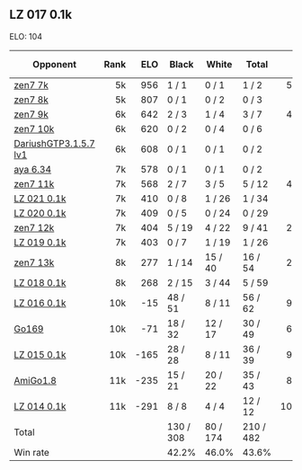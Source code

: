 ## LZ 017 0.1k ##

ELO: 104

Opponent | Rank | ELO | Black | White | Total | Win rate
---------|-----:|----:|-------|-------|-------|-------:
[zen7 7k](zen7%207k.md) | 5k | 956 | 1 / 1 | 0 / 1 | 1 / 2 | 50.0%
[zen7 8k](zen7%208k.md) | 5k | 807 | 0 / 1 | 0 / 2 | 0 / 3 | 0.0%
[zen7 9k](zen7%209k.md) | 6k | 642 | 2 / 3 | 1 / 4 | 3 / 7 | 42.9%
[zen7 10k](zen7%2010k.md) | 6k | 620 | 0 / 2 | 0 / 4 | 0 / 6 | 0.0%
[DariushGTP3.1.5.7 lv1](DariushGTP3.1.5.7%20lv1.md) | 6k | 608 | 0 / 1 | 0 / 1 | 0 / 2 | 0.0%
[aya 6.34](aya%206.34.md) | 7k | 578 | 0 / 1 | 0 / 1 | 0 / 2 | 0.0%
[zen7 11k](zen7%2011k.md) | 7k | 568 | 2 / 7 | 3 / 5 | 5 / 12 | 41.7%
[LZ 021 0.1k](LZ%20021%200.1k.md) | 7k | 410 | 0 / 8 | 1 / 26 | 1 / 34 | 2.9%
[LZ 020 0.1k](LZ%20020%200.1k.md) | 7k | 409 | 0 / 5 | 0 / 24 | 0 / 29 | 0.0%
[zen7 12k](zen7%2012k.md) | 7k | 404 | 5 / 19 | 4 / 22 | 9 / 41 | 22.0%
[LZ 019 0.1k](LZ%20019%200.1k.md) | 7k | 403 | 0 / 7 | 1 / 19 | 1 / 26 | 3.8%
[zen7 13k](zen7%2013k.md) | 8k | 277 | 1 / 14 | 15 / 40 | 16 / 54 | 29.6%
[LZ 018 0.1k](LZ%20018%200.1k.md) | 8k | 268 | 2 / 15 | 3 / 44 | 5 / 59 | 8.5%
[LZ 016 0.1k](LZ%20016%200.1k.md) | 10k | -15 | 48 / 51 | 8 / 11 | 56 / 62 | 90.3%
[Go169](Go169.md) | 10k | -71 | 18 / 32 | 12 / 17 | 30 / 49 | 61.2%
[LZ 015 0.1k](LZ%20015%200.1k.md) | 10k | -165 | 28 / 28 | 8 / 11 | 36 / 39 | 92.3%
[AmiGo1.8](AmiGo1.8.md) | 11k | -235 | 15 / 21 | 20 / 22 | 35 / 43 | 81.4%
[LZ 014 0.1k](LZ%20014%200.1k.md) | 11k | -291 | 8 / 8 | 4 / 4 | 12 / 12 | 100.0%
Total | | | 130 / 308 | 80 / 174 | 210 / 482 | 
Win rate| | | 42.2% | 46.0% | 43.6% | 
